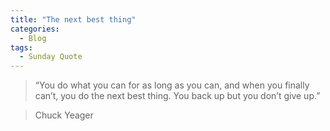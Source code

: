 ```yaml
---
title: "The next best thing"
categories:
  - Blog
tags:
  - Sunday Quote
---
```


> “You do what you can for as long as you can, and when you finally can’t, you do the next best thing. You back up but you don’t give up.”

> Chuck Yeager





